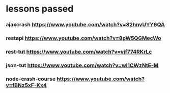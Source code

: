 # lessons passed

### ajaxcrash https://www.youtube.com/watch?v=82hnvUYY6QA
### restapi https://www.youtube.com/watch?v=8pW5QGMecWo
### rest-tut https://www.youtube.com/watch?v=vjf774RKrLc
### json-tut https://www.youtube.com/watch?v=wI1CWzNtE-M
### node-crash-course https://www.youtube.com/watch?v=fBNz5xF-Kx4
